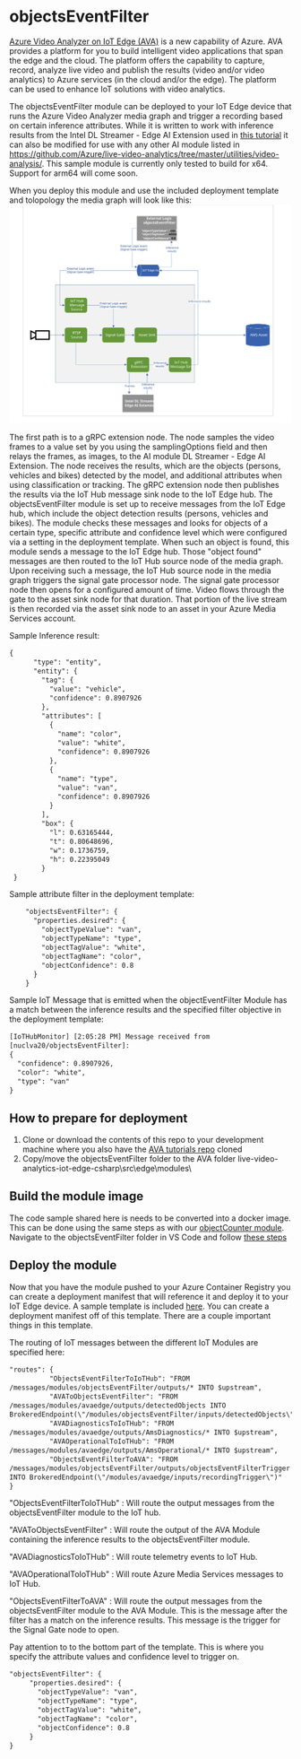 # objectsEventFilter
[Azure Video Analyzer on IoT Edge (AVA)](https://azure.microsoft.com/en-us/services/media-services/live-video-analytics/) is a new capability of Azure. AVA provides a platform for you to build intelligent video applications that span the edge and the cloud. The platform offers the capability to capture, record, analyze live video and publish the results (video and/or video analytics) to Azure services (in the cloud and/or the edge). The platform can be used to enhance IoT solutions with video analytics.

The objectsEventFilter module can be deployed to your IoT Edge device that runs the Azure Video Analyzer media graph and trigger a recording based on certain inference attributes. While it is written to work with inference results from the Intel DL Streamer - Edge AI Extension used in [this tutorial](https://docs.microsoft.com/azure/media-services/live-video-analytics-edge/use-intel-grpc-vas-tutorial) it can also be modified for use with any other AI module listed in https://github.com/Azure/live-video-analytics/tree/master/utilities/video-analysis/. This sample module is currently only tested to build for x64. Support for arm64 will come soon.

When you deploy this module and use the included deployment template and tolopology the media graph will look like this:
<img src="./images/evr-pipeline.svg" title="AVA with Intel DL Streamer - Edge AI Extension and objectEventFilter modules"/>

The first path is to a gRPC extension node. The node samples the video frames to a value set by you using the samplingOptions field and then relays the frames, as images, to the AI module DL Streamer - Edge AI Extension. The node receives the results, which are the objects (persons, vehicles and bikes) detected by the model, and additional attributes when using classification or tracking. The gRPC extension node then publishes the results via the IoT Hub message sink node to the IoT Edge hub.
The objectsEventFilter module is set up to receive messages from the IoT Edge hub, which include the object detection results (persons, vehicles and bikes). The module checks these messages and looks for objects of a certain type, specific attribute and confidence level which were configured via a setting in the deployment template. When such an object is found, this module sends a message to the IoT Edge hub. Those "object found" messages are then routed to the IoT Hub source node of the media graph. Upon receiving such a message, the IoT Hub source node in the media graph triggers the signal gate processor node. The signal gate processor node then opens for a configured amount of time. Video flows through the gate to the asset sink node for that duration. That portion of the live stream is then recorded via the asset sink node to an asset in your Azure Media Services account.

Sample Inference result:
```
{
      "type": "entity",
      "entity": {
        "tag": {
          "value": "vehicle",
          "confidence": 0.8907926
        },
        "attributes": [
          {
            "name": "color",
            "value": "white",
            "confidence": 0.8907926
          },
          {
            "name": "type",
            "value": "van",
            "confidence": 0.8907926
          }
        ],
        "box": {
          "l": 0.63165444,
          "t": 0.80648696,
          "w": 0.1736759,
          "h": 0.22395049
        }
 }

```

Sample attribute filter in the deployment template:
```
    "objectsEventFilter": {
      "properties.desired": {
        "objectTypeValue": "van",
        "objectTypeName": "type",
        "objectTagValue": "white",
        "objectTagName": "color",
        "objectConfidence": 0.8
      }
    }
```

Sample IoT Message that is emitted when the objectEventFilter Module has a match between the inference results and the specified filter objective in the deployment template:
```
[IoTHubMonitor] [2:05:28 PM] Message received from [nuclva20/objectsEventFilter]:
{
  "confidence": 0.8907926,
  "color": "white",
  "type": "van"
}
```

## How to prepare for deployment
1) Clone or download the contents of this repo to your development machine where you also have the [AVA tutorials repo](https://github.com/Azure-Samples/live-video-analytics-iot-edge-csharp) cloned
2) Copy/move the objectsEventFilter folder to the AVA folder live-video-analytics-iot-edge-csharp\src\edge\modules\

## Build the module image
The code sample shared here is needs to be converted into a docker image. This can be done using the same steps as with our [objectCounter module](https://docs.microsoft.com/azure/media-services/live-video-analytics-edge/event-based-video-recording-tutorial). Navigate to the objectsEventFilter folder in VS Code and follow [these steps](https://docs.microsoft.com/azure/media-services/live-video-analytics-edge/event-based-video-recording-tutorial#generate-and-deploy-the-iot-edge-deployment-manifest)

## Deploy the module
Now that you have the module pushed to your Azure Container Registry you can create a deployment manifest that will reference it and deploy it to your IoT Edge device. A sample template is included [here](./templates/deployment.objectsEventFilter.template.json). You can create a deployment manifest off of this template. There are a couple important things in this template.

The routing of IoT messages between the different IoT Modules are specified here:
```
"routes": {
          "ObjectsEventFilterToIoTHub": "FROM /messages/modules/objectsEventFilter/outputs/* INTO $upstream",
          "AVAToObjectsEventFilter": "FROM /messages/modules/avaedge/outputs/detectedObjects INTO BrokeredEndpoint(\"/modules/objectsEventFilter/inputs/detectedObjects\")",
          "AVADiagnosticsToIoTHub": "FROM /messages/modules/avaedge/outputs/AmsDiagnostics/* INTO $upstream",
          "AVAOperationalToIoTHub": "FROM /messages/modules/avaedge/outputs/AmsOperational/* INTO $upstream",
          "ObjectsEventFilterToAVA": "FROM /messages/modules/objectsEventFilter/outputs/objectsEventFilterTrigger INTO BrokeredEndpoint(\"/modules/avaedge/inputs/recordingTrigger\")"
}
```
"ObjectsEventFilterToIoTHub" : Will route the output messages from the objectsEventFilter module to the IoT hub.

"AVAToObjectsEventFilter" : Will route the output of the AVA Module containing the inference results to the objectsEventFilter module.

"AVADiagnosticsToIoTHub" : Will route telemetry events to IoT Hub.

"AVAOperationalToIoTHub" : Will route Azure Media Services messages to IoT Hub.

"ObjectsEventFilterToAVA" : Will route the output messages from the objectsEventFilter module to the AVA Module. This is the message after the filter has a match on the inference results. This message is the trigger for the Signal Gate node to open.


Pay attention to to the bottom part of the template. This is where you specify the attribute values and confidence level to trigger on.
```
"objectsEventFilter": {
     "properties.desired": {
       "objectTypeValue": "van",
       "objectTypeName": "type",
       "objectTagValue": "white",
       "objectTagName": "color",
       "objectConfidence": 0.8
     }
}
```



